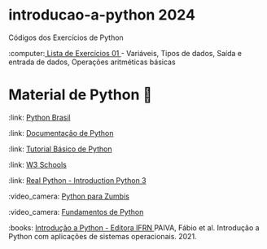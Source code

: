 # introducao-a-python 2024
Códigos dos Exercícios de Python 
<p> :computer:<a href="#1"> Lista de Exercícios 01 </a> - Variáveis, Tipos de dados, Saída e entrada de dados, Operações aritméticas básicas </p> <!--:white_check_mark:
<p>:computer: <a href="https://github.com/tatycalixto/introducao-python/tree/main/Aula%2002"> Lista de Exercícios 02  </a> - Estruturas Condicionais :white_check_mark:</p>
<p>:computer: <a href="https://github.com/tatycalixto/introducao-python/tree/main/Aula%20%2003"> Lista de Exercícios 03  </a> - Estruturas de Repetição :white_check_mark: </p>
<p>:computer: <a href="https://github.com/tatycalixto/introducao-python/tree/main/Aula%2004"> Lista de Exercícios 04  </a> - Manipulação de Strings :white_check_mark:</p>
<p>:computer: <a href="https://github.com/tatycalixto/introducao-python/tree/main/Aula%2005"> Lista de Exercícios 05  </a> - Listas :white_check_mark:</p>
<p>:computer: <a href="https://github.com/tatycalixto/introducao-python/tree/main/Aula%2006"> Lista de Exercícios 06  </a> - Dicionário e Função I :white_check_mark:</p>
<p>:computer: <a href="https://github.com/tatycalixto/introducao-python/tree/main/Aula%2007"> Lista de Exercícios 07  </a> - Dicionário e Função II :white_check_mark: </p>
<p>:computer: <a href="https://github.com/tatycalixto/introducao-python/tree/main/Aula%2008"> Lista de Exercícios 08  </a> - Manipulação de Arquivos e Visualização de Dados :white_check_mark: </p>
<p>:computer: <a href="#"> Lista de Exercícios 09  </a> - Web Scraping </p>-->

# Material de Python :snake:
<p>:link: <a href="https://python.org.br/"> Python Brasil </a>  </p>
<p>:link: <a href="https://docs.python.org/pt-br/3/tutorial/index.html"> Documentação de Python</a>  </p>
<p>:link: <a href="https://www.devmedia.com.br/python-tutorial/33274">Tutorial Básico de Python</a>  </p>
<p>:link: <a href="https://www.w3schools.com/python/">W3 Schools</a>  </p>
<p>:link: <a href="https://realpython.com/learning-paths/python3-introduction/"> Real Python - Introduction Python 3</a>  </p>
<p>:video_camera: <a href="https://www.youtube.com/watch?v=YO58tXerKDc&list=PLUukMN0DTKCtbzhbYe2jdF4cr8MOWClXc"> Python para Zumbis </a> </p>
<p>:video_camera: <a href="https://www.youtube.com/watch?v=S9uPNppGsGo&list=PLHz_AreHm4dlKP6QQCekuIPky1CiwmdI6"> Fundamentos de Python </a> </p>
<p>:books: <a href="https://memoria.ifrn.edu.br/bitstream/handle/1044/2090/EBOOK%20-%20INTRODU%C3%87%C3%83O%20A%20PYTHON%20%28EDITORA%20IFRN%29.pdf?sequence=1&isAllowed=y">Introdução a Python - Editora IFRN </a> PAIVA, Fábio et al. Introdução a Python com aplicações de sistemas operacionais. 2021.</p>
